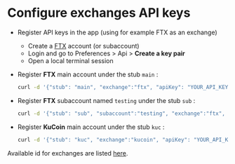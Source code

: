 # Configure exchanges API keys

- Register API keys in the app (using for example FTX as an exchange)
  - Create a [FTX](https://ftx.com/) account (or subaccount)
  - Login and go to Preferences > Api > __Create a key pair__
  - Open a local terminal session

- Register **FTX** main account under the stub `main` :

    ```sh
    curl -d '{"stub": "main", "exchange":"ftx", "apiKey": "YOUR_API_KEY", "secret": "YOUR_SECRET_KEY" }' -X POST http://YOUR.STATIC.IP.ADDRESS/accounts -H 'Content-Type: application/json; charset=utf-8'
    ```

- Register **FTX** subaccount named `testing` under the stub `sub` :

    ```sh
    curl -d '{"stub": "sub", "subaccount":"testing", "exchange":"ftx", "apiKey": "YOUR_API_KEY", "secret": "YOUR_SECRET_KEY" }' -X POST http://YOUR.STATIC.IP.ADDRESS/accounts -H 'Content-Type: application/json; charset=utf-8'
    ```

- Register **KuCoin** main account under the stub `kuc` :

    ```sh
    curl -d '{"stub": "kuc", "exchange":"kucoin", "apiKey": "YOUR_API_KEY", "secret": "YOUR_SECRET_KEY", "passphrase": "YOUR_TRADING_PASSPHRASE" }' -X POST http://YOUR.STATIC.IP.ADDRESS/accounts -H 'Content-Type: application/json; charset=utf-8'
    ```

Available id for exchanges are listed [here](https://github.com/thibaultyou/tradingview-alerts-processor#readme).